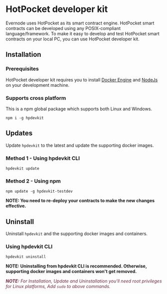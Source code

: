 # HotPocket developer kit
Evernode uses HotPocket as its smart contract engine. HotPocket smart contracts can be developed using any POSIX-compliant language/framework. To make it easy to develop and test HotPocket smart contracts on your local PC, you can use HotPocket developer kit.

## Installation

### Prerequisites
HotPocket developer kit requires you to install [Docker Engine](https://docs.docker.com/engine/install/) and [NodeJs](https://nodejs.org/en/) on your development machine.

### Supports cross platform
This is a npm global package which supports both Linux and Windows.
```
npm i -g hpdevkit
```

## Updates
Update `hpdevkit` to the latest and update the supporting docker images.

### Method 1 - Using hpdevkit CLI
```
hpdevkit update
```

### Method 2 - Using npm
```
npm update -g hpdevkit-testdev
```

**NOTE: You need to re-deploy your contracts to make the new changes effective.**

## Uninstall
Uninstall `hpdevkit` and the supporting docker images and containers.

### Using hpdevkit CLI
```
hpdevkit uninstall
```

**NOTE: Uninstalling from hpdevkit CLI is recommended. Otherwise, supporting docker images and containers won't get removed.**

<span style="color: #601430e6">_**NOTE:** For Installation, Update and Uninstallation you'll need root privileges for Linux platforms, Add `sudo` to above commands._</span>
